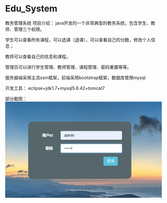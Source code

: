 # Edu_System
教务管理系统
项目介绍：
java开发的一个非常典型的教务系统，包含学生、教师、管理三个权限。

学生可以查看所有课程，可以选课（退课），可以查看自己的分数，修改个人信息；

教师可以查看自己的信息和课程。

管理员可以进行学生管理、教师管理、课程管理、密码重置等等。

服务器端采用主流ssm框架，前端采用bootstrap框架，数据库使用mysql

开发工具：
eclipse+jdk1.7+mysql5.6.42+tomcat7


部分截图：
![image text](https://github.com/oy-xxh/Edu_System/blob/master/%E6%95%99%E5%8A%A1%E7%AE%A1%E7%90%86%E7%B3%BB%E7%BB%9F%E7%99%BB%E5%BD%95.png)

